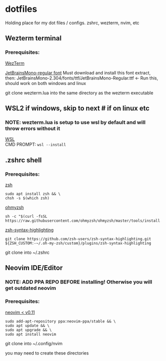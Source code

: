 # dotfiles
Holding place for my dot files / configs. zshrc, wezterm, nvim, etc

## Wezterm terminal

### Prerequisites:
[WezTerm](https://wezterm.org/installation.html)

[JetBrainsMono-regular font](https://www.jetbrains.com/lp/mono/) Must download and install this font
extract, then: JetBrainsMono-2.304/fonts/ttf/JetBrainsMono-Regular.ttf <- Run this, should work on both windows and linux

git clone wezterm.lua into the same directory as the wezterm executable

## WSL2 if windows, skip to next # if on linux etc
### NOTE: wezterm.lua is setup to use wsl by default and will throw errors without it

[WSL](https://learn.microsoft.com/en-us/windows/wsl/install)  
CMD PROMPT: ```wsl --install```

## .zshrc shell

### Prerequisites:
[zsh](https://github.com/ohmyzsh/ohmyzsh/wiki/Installing-ZSH)

```
sudo apt install zsh && \
chsh -s $(which zsh)
```

[ohmyzsh](https://github.com/ohmyzsh/ohmyzsh/tree/master)

```
sh -c "$(curl -fsSL https://raw.githubusercontent.com/ohmyzsh/ohmyzsh/master/tools/install.sh)
```

[zsh-syntax-highlighting](https://github.com/zsh-users/zsh-syntax-highlighting/blob/master/INSTALL.md)

```
git clone https://github.com/zsh-users/zsh-syntax-highlighting.git ${ZSH_CUSTOM:-~/.oh-my-zsh/custom}/plugins/zsh-syntax-highlighting
```

git clone into ~/.zshrc 

## Neovim IDE/Editor
### NOTE: ADD PPA REPO BEFORE installing! Otherwise you will get outdated neovim

### Prerequisites:
[neovim < v0.11](https://github.com/neovim/neovim/blob/master/INSTALL.md)

```
sudo add-apt-repository ppa:neovim-ppa/stable && \
sudo apt update && \
sudo apt upgrade && \
sudo apt install neovim
```

git clone into ~/.config/nvim

you may need to create these directories

